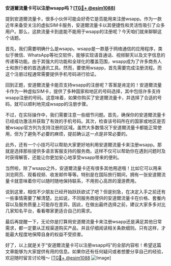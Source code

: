 **安道爾流量卡可以注册wsapp吗？[[TG💪+ @esim1088](https://t.me/s/esim1088)]**

提到安道爾流量卡，很多小伙伴可能会好奇它是否能用来注册wsapp。作为一款近年来备受关注的虚拟SIM卡服务，安道爾流量卡以其便捷性和灵活性吸引了众多用户。那么，这款流量卡到底能不能用于wsapp的注册呢？今天咱们就来聊聊这个话题。

首先，我们需要明确什么是wsapp。wsapp是一款基于网络通信的应用程序，类似于微信、WhatsApp等社交软件，能够实现语音通话、视频聊天以及文字信息的传递等功能。由于其强大的功能和全球化的覆盖范围，wsapp成为了许多商务人士和旅行者的首选通讯工具。然而，要使用wsapp，首先需要完成注册流程。而这个注册过程通常需要提供手机号码进行验证。

回到正题，安道爾流量卡能否支持wsapp的注册呢？答案是肯定的！安道爾流量卡作为一种虚拟SIM卡，提供了多种国家和地区的号码选择，其中包括许多支持wsapp注册的号码。这意味着，如果你购买了安道爾流量卡，并选择了合适的号码，就可以顺利地完成wsapp的注册步骤。

不过，在实际操作中，我们需要注意一些细节问题。首先，确保你的安道爾流量卡已经成功激活并获取了有效的手机号码。其次，检查该号码所在的国家或地区是否被wsapp官方列为支持注册的区域。虽然大多数情况下安道爾流量卡都能正常使用，但为了避免不必要的麻烦，提前确认这一点是非常必要的。

此外，还有一个小技巧可以帮助大家更好地利用安道爾流量卡来注册wsapp。那就是选择那些提供多语言客服支持的服务商。这样不仅可以帮助你在遇到问题时及时获得解答，还能让你更加安心地享受wsapp带来的便利。

当然啦，除了wsapp之外，安道爾流量卡还有很多其他用途哦！比如它可以用来浏览网页、观看视频、收发邮件等等。特别是在国际旅行期间，拥有一张安道爾流量卡就意味着你可以随时随地保持联系，不用担心高昂的漫游费用。

说到这里，相信不少朋友已经开始跃跃欲试了吧？但是别急，在决定入手之前还有一些事情需要了解清楚。比如说，不同服务商提供的安道爾流量卡在价格、套餐内容以及服务质量上可能存在差异。因此，在做出最终选择之前，建议大家多多对比几家知名平台，看看哪家更适合自己的需求。

最后再提醒一下，无论你是打算用安道爾流量卡来注册wsapp还是满足其他日常需求，都一定要从正规渠道购买产品，并且仔细阅读相关条款细则。只有这样，才能最大程度地保障自身的权益不受损害。

好了，以上就是关于“安道爾流量卡可以注册wsapp吗”的全部内容啦！希望这篇文章能够为大家提供有用的信息。如果你还有任何疑问或者想要分享自己的经验，欢迎随时留言讨论哦～ [[TG💪+ @esim1088](https://t.me/s/esim1088) ![Image](https://i.postimg.cc/4NQfJmqS/Snipaste-2025-05-13-00-14-12.png)]